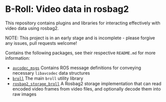 # B-Roll: Video data in rosbag2

This repository contains plugins and libraries for interacting effectively with video data using rosbag2.

NOTE: This project is in an early stage and is incomplete - please forgive any issues, pull requests welcome!

Contains the following packages, see their respective `README.md` for more information:
* [`avcodec_msgs`](./avcodec_msgs/) Contains ROS message definitions for conveying necessary `libavcodec` data structures
* [`broll`](./broll/) The main `broll` utility library
* [`rosbag2_storage_broll`](./rosbag2_storage_broll/) A Rosbag2 storage implementation that can read encoded video frames from video files, and optionally decode them into raw images
